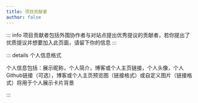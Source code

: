 ```yaml
---
title: 项目贡献者
author: false
---
```

::: info
项目贡献者包括外围协作者与对站点提出优秀提议的贡献者，若你提出了优质提议并想要加入此页面，请留下你的信息
:::

<SiteInfo
  name="WaterApple"
  desc="届ける言葉を今は育ててる"
  url="https://waterapple09.com"
	logo="https://waterapple09.com/wp-content/uploads/2023/05/v2-fb221a6bb99ca9f92873e453d62b030d_r.jpg"
	repo="https://github.com/WaterApple09"
preview="https://waterapple09.com/randpic/pc/79.webp"
/>
::: details 个人信息格式

个人信息包括：展示昵称，个人简介，博客或个人主页链接，个人头像，个人Github链接（可选），博客或个人主页预览图（链接格式）或自定义图片（链接格式）将用于个人展示卡片背景


:::
